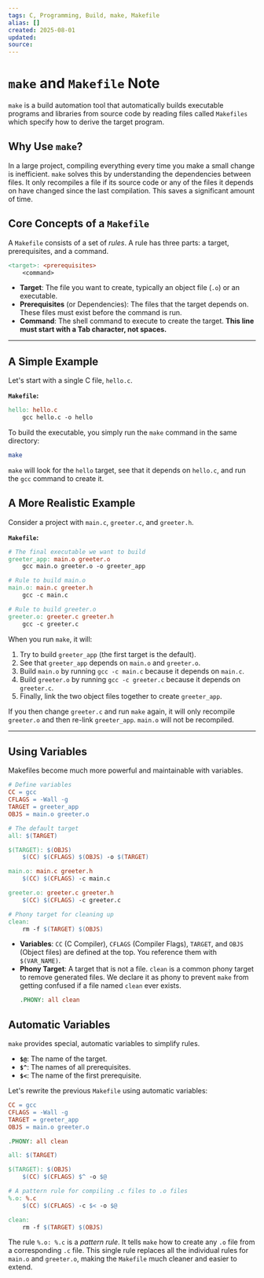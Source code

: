 ```yaml
---
tags: C, Programming, Build, make, Makefile
alias: []
created: 2025-08-01
updated:
source:
---
```


# `make` and `Makefile` Note

`make` is a build automation tool that automatically builds executable programs and libraries from source code by reading files called `Makefiles` which specify how to derive the target program.

## Why Use `make`?

In a large project, compiling everything every time you make a small change is inefficient. `make` solves this by understanding the dependencies between files. It only recompiles a file if its source code or any of the files it depends on have changed since the last compilation. This saves a significant amount of time.

## Core Concepts of a `Makefile`

A `Makefile` consists of a set of *rules*. A rule has three parts: a target, prerequisites, and a command.

```makefile
<target>: <prerequisites>
	<command>
```

- **Target**: The file you want to create, typically an object file (`.o`) or an executable.
- **Prerequisites** (or Dependencies): The files that the target depends on. These files must exist before the command is run.
- **Command**: The shell command to execute to create the target. **This line must start with a Tab character, not spaces.**

--- 

## A Simple Example

Let's start with a single C file, `hello.c`.

**`Makefile`:**
```makefile
hello: hello.c
	gcc hello.c -o hello
```

To build the executable, you simply run the `make` command in the same directory:
```bash
make
```
`make` will look for the `hello` target, see that it depends on `hello.c`, and run the `gcc` command to create it.

## A More Realistic Example

Consider a project with `main.c`, `greeter.c`, and `greeter.h`.

**`Makefile`:**
```makefile
# The final executable we want to build
greeter_app: main.o greeter.o
	gcc main.o greeter.o -o greeter_app

# Rule to build main.o
main.o: main.c greeter.h
	gcc -c main.c

# Rule to build greeter.o
greeter.o: greeter.c greeter.h
	gcc -c greeter.c
```

When you run `make`, it will:
1.  Try to build `greeter_app` (the first target is the default).
2.  See that `greeter_app` depends on `main.o` and `greeter.o`.
3.  Build `main.o` by running `gcc -c main.c` because it depends on `main.c`.
4.  Build `greeter.o` by running `gcc -c greeter.c` because it depends on `greeter.c`.
5.  Finally, link the two object files together to create `greeter_app`.

If you then change `greeter.c` and run `make` again, it will only recompile `greeter.o` and then re-link `greeter_app`. `main.o` will not be recompiled.

--- 

## Using Variables

Makefiles become much more powerful and maintainable with variables.

```makefile
# Define variables
CC = gcc
CFLAGS = -Wall -g
TARGET = greeter_app
OBJS = main.o greeter.o

# The default target
all: $(TARGET)

$(TARGET): $(OBJS)
	$(CC) $(CFLAGS) $(OBJS) -o $(TARGET)

main.o: main.c greeter.h
	$(CC) $(CFLAGS) -c main.c

greeter.o: greeter.c greeter.h
	$(CC) $(CFLAGS) -c greeter.c

# Phony target for cleaning up
clean:
	rm -f $(TARGET) $(OBJS)
```

- **Variables**: `CC` (C Compiler), `CFLAGS` (Compiler Flags), `TARGET`, and `OBJS` (Object files) are defined at the top. You reference them with `$(VAR_NAME)`.
- **Phony Target**: A target that is not a file. `clean` is a common phony target to remove generated files. We declare it as phony to prevent `make` from getting confused if a file named `clean` ever exists.
  ```makefile
  .PHONY: all clean
  ```

## Automatic Variables

`make` provides special, automatic variables to simplify rules.

- **`$@`**: The name of the target.
- **`$^`**: The names of all prerequisites.
- **`$<`**: The name of the first prerequisite.

Let's rewrite the previous `Makefile` using automatic variables:

```makefile
CC = gcc
CFLAGS = -Wall -g
TARGET = greeter_app
OBJS = main.o greeter.o

.PHONY: all clean

all: $(TARGET)

$(TARGET): $(OBJS)
	$(CC) $(CFLAGS) $^ -o $@

# A pattern rule for compiling .c files to .o files
%.o: %.c
	$(CC) $(CFLAGS) -c $< -o $@

clean:
	rm -f $(TARGET) $(OBJS)
```

The rule `%.o: %.c` is a *pattern rule*. It tells `make` how to create any `.o` file from a corresponding `.c` file. This single rule replaces all the individual rules for `main.o` and `greeter.o`, making the `Makefile` much cleaner and easier to extend.